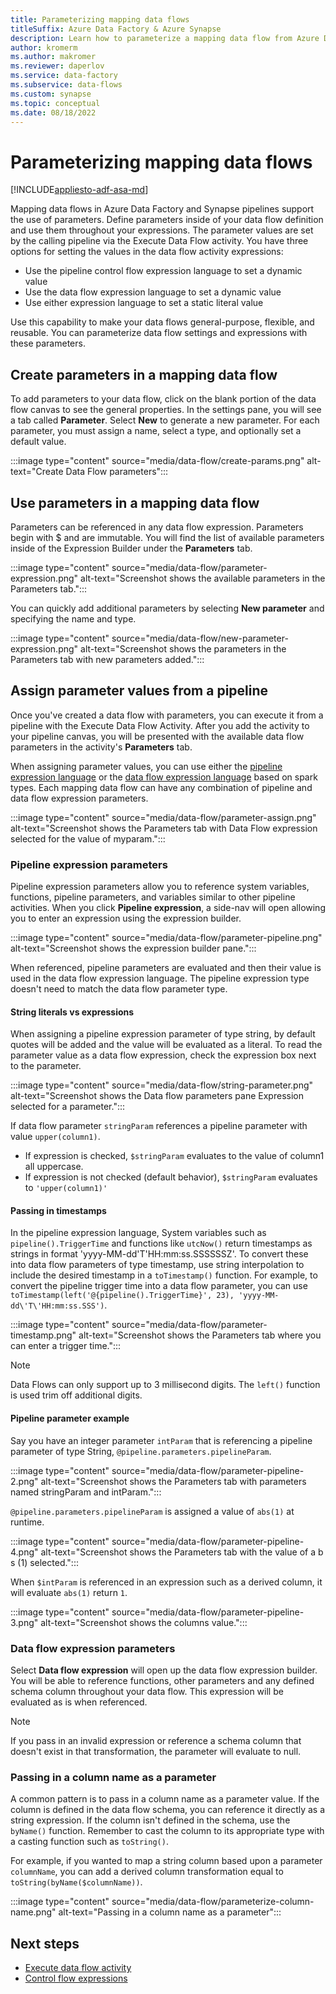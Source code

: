 ```yaml
---
title: Parameterizing mapping data flows
titleSuffix: Azure Data Factory & Azure Synapse
description: Learn how to parameterize a mapping data flow from Azure Data Factory and Azure Synapse Analytics pipelines
author: kromerm
ms.author: makromer
ms.reviewer: daperlov
ms.service: data-factory
ms.subservice: data-flows
ms.custom: synapse
ms.topic: conceptual
ms.date: 08/18/2022
---
```


# Parameterizing mapping data flows

[!INCLUDE[appliesto-adf-asa-md](includes/appliesto-adf-asa-md.md)] 

Mapping data flows in Azure Data Factory and Synapse pipelines support the use of parameters. Define parameters inside of your data flow definition and use them throughout your expressions. The parameter values are set by the calling pipeline via the Execute Data Flow activity. You have three options for setting the values in the data flow activity expressions:

* Use the pipeline control flow expression language to set a dynamic value
* Use the data flow expression language to set a dynamic value
* Use either expression language to set a static literal value

Use this capability to make your data flows general-purpose, flexible, and reusable. You can parameterize data flow settings and expressions with these parameters.

## Create parameters in a mapping data flow

To add parameters to your data flow, click on the blank portion of the data flow canvas to see the general properties. In the settings pane, you will see a tab called **Parameter**. Select **New** to generate a new parameter. For each parameter, you must assign a name, select a type, and optionally set a default value.

:::image type="content" source="media/data-flow/create-params.png" alt-text="Create Data Flow parameters":::

## Use parameters in a mapping data flow 

Parameters can be referenced in any data flow expression. Parameters begin with $ and are immutable. You will find the list of available parameters inside of the Expression Builder under the **Parameters** tab.

:::image type="content" source="media/data-flow/parameter-expression.png" alt-text="Screenshot shows the available parameters in the Parameters tab.":::

You can quickly add additional parameters by selecting **New parameter** and specifying the name and type.

:::image type="content" source="media/data-flow/new-parameter-expression.png" alt-text="Screenshot shows the parameters in the Parameters tab with new parameters added.":::

## Assign parameter values from a pipeline

Once you've created a data flow with parameters, you can execute it from a pipeline with the Execute Data Flow Activity. After you add the activity to your pipeline canvas, you will be presented with the available data flow parameters in the activity's **Parameters** tab.

When assigning parameter values, you can use either the [pipeline expression language](control-flow-expression-language-functions.md) or the [data flow expression language](data-transformation-functions.md) based on spark types. Each mapping data flow can have any combination of pipeline and data flow expression parameters.

:::image type="content" source="media/data-flow/parameter-assign.png" alt-text="Screenshot shows the Parameters tab with Data Flow expression selected for the value of myparam.":::

### Pipeline expression parameters

Pipeline expression parameters allow you to reference system variables, functions, pipeline parameters, and variables similar to other pipeline activities. When you click **Pipeline expression**, a side-nav will open allowing you to enter an expression using the expression builder.

:::image type="content" source="media/data-flow/parameter-pipeline.png" alt-text="Screenshot shows the expression builder pane.":::

When referenced, pipeline parameters are evaluated and then their value is used in the data flow expression language. The pipeline expression type doesn't need to match the data flow parameter type. 

#### String literals vs expressions

When assigning a pipeline expression parameter of type string, by default quotes will be added and the value will be evaluated as a literal. To read the parameter value as a data flow expression, check the expression box next to the parameter.

:::image type="content" source="media/data-flow/string-parameter.png" alt-text="Screenshot shows the Data flow parameters pane Expression selected for a parameter.":::

If data flow parameter `stringParam` references a pipeline parameter with value `upper(column1)`. 

- If expression is checked, `$stringParam` evaluates to the value of column1 all uppercase.
- If expression is not checked (default behavior),  `$stringParam` evaluates to `'upper(column1)'`

#### Passing in timestamps

In the pipeline expression language, System variables such as `pipeline().TriggerTime` and functions like `utcNow()` return timestamps as strings in format 'yyyy-MM-dd\'T\'HH:mm:ss.SSSSSSZ'. To convert these into data flow parameters of type timestamp, use string interpolation to include the desired timestamp in a `toTimestamp()` function. For example, to convert the pipeline trigger time into a data flow parameter, you can use `toTimestamp(left('@{pipeline().TriggerTime}', 23), 'yyyy-MM-dd\'T\'HH:mm:ss.SSS')`. 

:::image type="content" source="media/data-flow/parameter-timestamp.png" alt-text="Screenshot shows the Parameters tab where you can enter a trigger time.":::

> [!NOTE]
> Data Flows can only support up to 3 millisecond digits. The `left()` function is used trim off additional digits.

#### Pipeline parameter example

Say you have an integer parameter `intParam` that is referencing a pipeline parameter of type String, `@pipeline.parameters.pipelineParam`. 

:::image type="content" source="media/data-flow/parameter-pipeline-2.png" alt-text="Screenshot shows the Parameters tab with parameters named stringParam and intParam.":::

`@pipeline.parameters.pipelineParam` is assigned a value of `abs(1)` at runtime.

:::image type="content" source="media/data-flow/parameter-pipeline-4.png" alt-text="Screenshot shows the Parameters tab with the value of a b s (1) selected.":::

When `$intParam` is referenced in an expression such as a derived column, it will evaluate `abs(1)` return `1`. 

:::image type="content" source="media/data-flow/parameter-pipeline-3.png" alt-text="Screenshot shows the columns value.":::

### Data flow expression parameters

Select **Data flow expression** will open up the data flow expression builder. You will be able to reference functions, other parameters and any defined schema column throughout your data flow. This expression will be evaluated as is when referenced.

> [!NOTE]
> If you pass in an invalid expression or reference a schema column that doesn't exist in that transformation, the parameter will evaluate to null.


### Passing in a column name as a parameter

A common pattern is to pass in a column name as a parameter value. If the column is defined in the data flow schema, you can reference it directly as a string expression. If the column isn't defined in the schema, use the `byName()` function. Remember to cast the column to its appropriate type with a casting function such as `toString()`.

For example, if you wanted to map a string column based upon a parameter `columnName`, you can add a derived column transformation equal to `toString(byName($columnName))`.

:::image type="content" source="media/data-flow/parameterize-column-name.png" alt-text="Passing in a column name as a parameter":::

## Next steps
* [Execute data flow activity](control-flow-execute-data-flow-activity.md)
* [Control flow expressions](control-flow-expression-language-functions.md)
